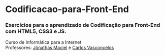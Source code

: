 # Codificacao-para-Front-End

### Exercícios para o aprendizado de Codificação para Front-End com HTML5, CSS3 e JS.

Curso de Informática para a Internet <br>
Professores: <a href ="https://github.com/Jonathasmaciel">Jônathas Maciel</a> e <a href ="https://github.com/carloswvas">Carlos Vasconcelos</a>
